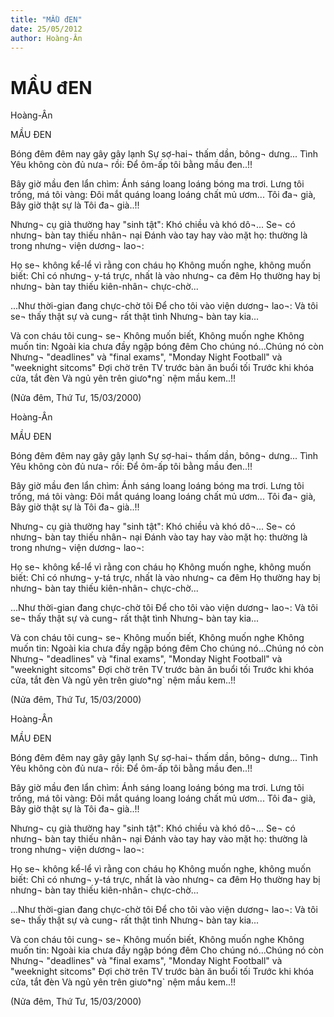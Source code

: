 ```yaml
---
title: "MẦU đEN"
date: 25/05/2012
author: Hoàng-Ân
---
```


# MẦU đEN

Hoàng-Ân

MẦU ĐEN


Bóng đêm đêm nay gây gây lạnh
Sự sợ-hai¬ thấm dần, bông¬ dưng...
Tình Yêu không còn đủ nưa¬ rồi:
Để ôm-ấp tôi bằng mầu đen..!!

Bây giờ mầu đen lẩn chìm: Ánh sáng loang loáng bóng ma trơi.
Lưng tôi trống, má tôi vàng: Đôi mắt quáng loang loáng chất mủ ươm...
Tôi đa¬ già,
Bây giờ thật sự là
Tôi đa¬ già..!!

Nhưng¬ cụ già thường hay "sinh tật": Khó chiều và khó dô¬...
Se¬ có nhưng¬ bàn tay thiếu nhân¬ nại
Đánh vào tay hay
vào mặt họ: thường là trong nhưng¬ viện dương¬ lao¬:

Họ se¬ không kể-lể vì rằng con cháu họ
Không muốn nghe, không muốn biết:
Chỉ có nhưng¬ y-tá trực, nhất là vào nhưng¬ ca đêm
Họ thường hay bị nhưng¬ bàn tay thiếu kiên-nhân¬ chực-chờ...

...Như thời-gian đang chực-chờ tôi
Để cho tôi vào viện dương¬ lao¬:
Và tôi se¬ thấy thật sự và cung¬ rất thật tình
Nhưng¬ bàn tay kia...

Và con cháu tôi cung¬ se¬
Không muốn biết,
Không muốn nghe
Không muốn tin:
Ngoài kia chưa đầy ngập bóng đêm
Cho chúng nó...Chúng nó còn
Nhưng¬ "deadlines" và "final exams",
"Monday Night Football" và "weeknight sitcoms"
Đợi chờ trên TV trước bàn ăn buổi tối
Trước khi khóa cửa, tắt đèn
Và ngủ yên trên giưo*ng` nệm mầu kem..!!

(Nửa đêm, Thứ Tư, 15/03/2000)

Hoàng-Ân

MẦU ĐEN


Bóng đêm đêm nay gây gây lạnh
Sự sợ-hai¬ thấm dần, bông¬ dưng...
Tình Yêu không còn đủ nưa¬ rồi:
Để ôm-ấp tôi bằng mầu đen..!!

Bây giờ mầu đen lẩn chìm: Ánh sáng loang loáng bóng ma trơi.
Lưng tôi trống, má tôi vàng: Đôi mắt quáng loang loáng chất mủ ươm...
Tôi đa¬ già,
Bây giờ thật sự là
Tôi đa¬ già..!!

Nhưng¬ cụ già thường hay "sinh tật": Khó chiều và khó dô¬...
Se¬ có nhưng¬ bàn tay thiếu nhân¬ nại
Đánh vào tay hay
vào mặt họ: thường là trong nhưng¬ viện dương¬ lao¬:

Họ se¬ không kể-lể vì rằng con cháu họ
Không muốn nghe, không muốn biết:
Chỉ có nhưng¬ y-tá trực, nhất là vào nhưng¬ ca đêm
Họ thường hay bị nhưng¬ bàn tay thiếu kiên-nhân¬ chực-chờ...

...Như thời-gian đang chực-chờ tôi
Để cho tôi vào viện dương¬ lao¬:
Và tôi se¬ thấy thật sự và cung¬ rất thật tình
Nhưng¬ bàn tay kia...

Và con cháu tôi cung¬ se¬
Không muốn biết,
Không muốn nghe
Không muốn tin:
Ngoài kia chưa đầy ngập bóng đêm
Cho chúng nó...Chúng nó còn
Nhưng¬ "deadlines" và "final exams",
"Monday Night Football" và "weeknight sitcoms"
Đợi chờ trên TV trước bàn ăn buổi tối
Trước khi khóa cửa, tắt đèn
Và ngủ yên trên giưo*ng` nệm mầu kem..!!

(Nửa đêm, Thứ Tư, 15/03/2000)

Hoàng-Ân

MẦU ĐEN


Bóng đêm đêm nay gây gây lạnh
Sự sợ-hai¬ thấm dần, bông¬ dưng...
Tình Yêu không còn đủ nưa¬ rồi:
Để ôm-ấp tôi bằng mầu đen..!!

Bây giờ mầu đen lẩn chìm: Ánh sáng loang loáng bóng ma trơi.
Lưng tôi trống, má tôi vàng: Đôi mắt quáng loang loáng chất mủ ươm...
Tôi đa¬ già,
Bây giờ thật sự là
Tôi đa¬ già..!!

Nhưng¬ cụ già thường hay "sinh tật": Khó chiều và khó dô¬...
Se¬ có nhưng¬ bàn tay thiếu nhân¬ nại
Đánh vào tay hay
vào mặt họ: thường là trong nhưng¬ viện dương¬ lao¬:

Họ se¬ không kể-lể vì rằng con cháu họ
Không muốn nghe, không muốn biết:
Chỉ có nhưng¬ y-tá trực, nhất là vào nhưng¬ ca đêm
Họ thường hay bị nhưng¬ bàn tay thiếu kiên-nhân¬ chực-chờ...

...Như thời-gian đang chực-chờ tôi
Để cho tôi vào viện dương¬ lao¬:
Và tôi se¬ thấy thật sự và cung¬ rất thật tình
Nhưng¬ bàn tay kia...

Và con cháu tôi cung¬ se¬
Không muốn biết,
Không muốn nghe
Không muốn tin:
Ngoài kia chưa đầy ngập bóng đêm
Cho chúng nó...Chúng nó còn
Nhưng¬ "deadlines" và "final exams",
"Monday Night Football" và "weeknight sitcoms"
Đợi chờ trên TV trước bàn ăn buổi tối
Trước khi khóa cửa, tắt đèn
Và ngủ yên trên giưo*ng` nệm mầu kem..!!

(Nửa đêm, Thứ Tư, 15/03/2000)
